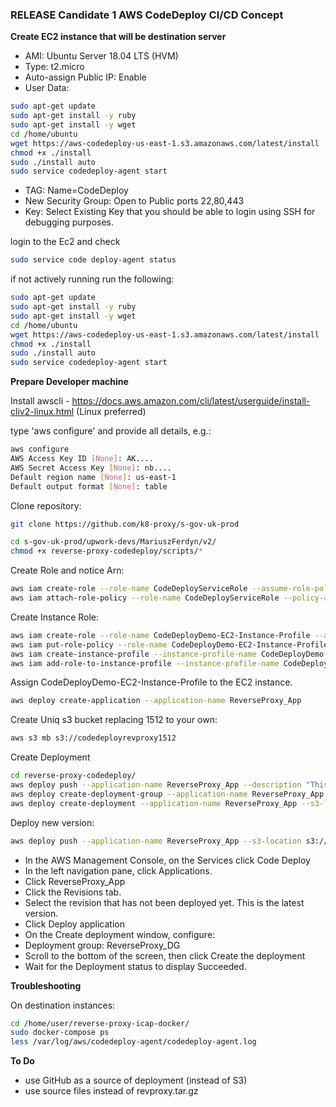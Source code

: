 ### RELEASE Candidate 1 AWS CodeDeploy CI/CD Concept

**Create EC2 instance that will be destination server**

- AMI: Ubuntu Server 18.04 LTS (HVM)
- Type: t2.micro
- Auto-assign Public IP: Enable
- User Data:
``` bash
sudo apt-get update
sudo apt-get install -y ruby
sudo apt-get install -y wget
cd /home/ubuntu
wget https://aws-codedeploy-us-east-1.s3.amazonaws.com/latest/install
chmod +x ./install
sudo ./install auto
sudo service codedeploy-agent start
```

- TAG: Name=CodeDeploy
- New Security Group: Open to Public ports 22,80,443
- Key: Select Existing Key that you should be able to login using SSH for debugging purposes.

login to the Ec2 and check 
``` bash
sudo service code deploy-agent status
```

if not actively running run the following:
``` bash
sudo apt-get update
sudo apt-get install -y ruby
sudo apt-get install -y wget
cd /home/ubuntu
wget https://aws-codedeploy-us-east-1.s3.amazonaws.com/latest/install
chmod +x ./install
sudo ./install auto
sudo service codedeploy-agent start
```

**Prepare Developer machine**

Install awscli - https://docs.aws.amazon.com/cli/latest/userguide/install-cliv2-linux.html (Linux preferred)

type 'aws configure' and provide all details, e.g.:
``` bash
aws configure
AWS Access Key ID [None]: AK....
AWS Secret Access Key [None]: nb....
Default region name [None]: us-east-1
Default output format [None]: table
```

Clone repository:
``` bash
git clone https://github.com/k8-proxy/s-gov-uk-prod
```

``` bash
cd s-gov-uk-prod/upwork-devs/MariuszFerdyn/v2/
chmod +x reverse-proxy-codedeploy/scripts/*
```

Create Role and notice Arn:
``` bash
aws iam create-role --role-name CodeDeployServiceRole --assume-role-policy-document file://CodeDeployDemo-Trust.json
aws iam attach-role-policy --role-name CodeDeployServiceRole --policy-arn arn:aws:iam::aws:policy/service-role/AWSCodeDeployRole
```

Create Instance Role:

``` bash
aws iam create-role --role-name CodeDeployDemo-EC2-Instance-Profile --assume-role-policy-document file://CodeDeployDemo-EC2-Trust.json
aws iam put-role-policy --role-name CodeDeployDemo-EC2-Instance-Profile --policy-name CodeDeployDemo-EC2-Permissions --policy-document file://CodeDeployDemo-EC2-Permissions.json
aws iam create-instance-profile --instance-profile-name CodeDeployDemo-EC2-Instance-Profile
aws iam add-role-to-instance-profile --instance-profile-name CodeDeployDemo-EC2-Instance-Profile --role-name CodeDeployDemo-EC2-Instance-Profile
```

Assign CodeDeployDemo-EC2-Instance-Profile to the EC2 instance.

``` bash
aws deploy create-application --application-name ReverseProxy_App
```

Create Uniq s3 bucket replacing 1512 to your own:

``` bash
aws s3 mb s3://codedeployrevproxy1512
```

Create Deployment

``` bash
cd reverse-proxy-codedeploy/
aws deploy push --application-name ReverseProxy_App --description "This is a revision for the reverse proxy v01" --ignore-hidden-files --s3-location s3://codedeployrevproxy1512/reverseproxy.zip --source .
aws deploy create-deployment-group --application-name ReverseProxy_App --deployment-config-name CodeDeployDefault.AllAtOnce --deployment-group-name ReverseProxy_DG --ec2-tag-filters Key=Name,Value=CodeDeploy,Type=KEY_AND_VALUE --service-role-arn arn:aws:iam::938576707481:role/CodeDeployServiceRole
aws deploy create-deployment --application-name ReverseProxy_App --s3-location bucket=codedeployrevproxy1512,key=reverseproxy.zip,bundleType=zip --deployment-group-name ReverseProxy_DG  --description "This is a revision for the reverse proxy v01"
```

Deploy new version:

``` bash
aws deploy push --application-name ReverseProxy_App --s3-location s3://codedeployrevproxy1512/reverseproxy.zip --ignore-hidden-files
```

- In the AWS Management Console, on the Services click Code Deploy
- In the left navigation pane, click Applications.
- Click ReverseProxy_App
- Click the Revisions tab.
- Select the revision that has not been deployed yet. This is the latest version.
- Click Deploy application
- On the Create deployment window, configure:
- Deployment group: ReverseProxy_DG
- Scroll to the bottom of the screen, then click Create the deployment
- Wait for the Deployment status to display Succeeded.



**Troubleshooting**

On destination instances:

``` bash
cd /home/user/reverse-proxy-icap-docker/
sudo docker-compose ps
less /var/log/aws/codedeploy-agent/codedeploy-agent.log
```

**To Do**

- use GitHub as a source of deployment (instead of S3)
- use source files instead of revproxy.tar.gz
